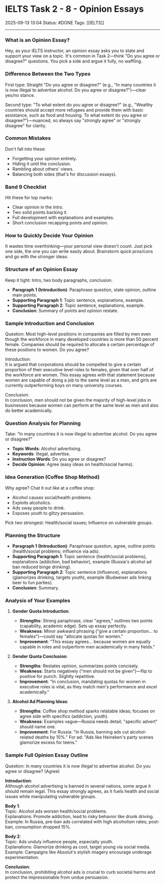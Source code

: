 # IELTS Task 2 - 8 - Opinion Essays

2025-09-13 13:04
Status: #DONE 
Tags: [[IELTS]]

---
### What is an Opinion Essay?

Hey, as your IELTS instructor, an opinion essay asks you to state and support your view on a topic. It's common in Task 2—think "Do you agree or disagree?" questions. You pick a side and argue it fully, no waffling.

### Difference Between the Two Types

First type: Straight "Do you agree or disagree?" (e.g., "In many countries it is now illegal to advertise alcohol. Do you agree or disagree?")—clear yes/no stance.

Second type: "To what extent do you agree or disagree?" (e.g., "Wealthy countries should accept more refugees and provide them with basic assistance, such as food and housing. To what extent do you agree or disagree?")—nuanced, so always say "strongly agree" or "strongly disagree" for clarity.

### Common Mistakes

Don't fall into these:

- Forgetting your opinion entirely.
- Hiding it until the conclusion.
- Rambling about others' views.
- Balancing both sides (that's for discussion essays).

### Band 9 Checklist

Hit these for top marks:

- Clear opinion in the intro.
- Two solid points backing it.
- Full development with explanations and examples.
- Short conclusion recapping points and opinion.

### How to Quickly Decide Your Opinion

It wastes time overthinking—your personal view doesn't count. Just pick one side, the one you can write easily about. Brainstorm quick pros/cons and go with the stronger ideas.

### Structure of an Opinion Essay

Keep it tight: Intro, two body paragraphs, conclusion.

- **Paragraph 1 (Introduction)**: Paraphrase question, state opinion, outline main points.
- **Supporting Paragraph 1**: Topic sentence, explanations, example.
- **Supporting Paragraph 2**: Topic sentence, explanations, example.
- **Conclusion**: Summary of points and opinion restate.

### Sample Introduction and Conclusion

Question: Most high-level positions in companies are filled by men even though the workforce in many developed countries is more than 50 percent female. Companies should be required to allocate a certain percentage of these positions to women. Do you agree?

Introduction:  
It is argued that corporations should be compelled to give a certain proportion of their executive level roles to females, given that over half of the workforce are women. This essay agrees with that statement because women are capable of doing a job to the same level as a man, and girls are currently outperforming boys on many university courses.

Conclusion:  
In conclusion, men should not be given the majority of high-level jobs in businesses because women can perform at the same level as men and also do better academically.

### Question Analysis for Planning

Take: "In many countries it is now illegal to advertise alcohol. Do you agree or disagree?"

- **Topic Words**: Alcohol advertising.
- **Keywords**: Illegal, advertise.
- **Instruction Words**: Do you agree or disagree?
- **Decide Opinion**: Agree (easy ideas on health/social harms).

### Idea Generation (Coffee Shop Method)

Why agree? Chat it out like at a coffee shop:

- Alcohol causes social/health problems.
- Exploits alcoholics.
- Ads sway people to drink.
- Exposes youth to glitzy persuasion.

Pick two strongest: Health/social issues; Influence on vulnerable groups.

### Planning the Structure

- **Paragraph 1 (Introduction)**: Paraphrase question, agree, outline points (health/social problems; influence via ads).
- **Supporting Paragraph 1**: Topic sentence (health/social problems), explanations (addiction, bad behavior), example (Russia's alcohol ad ban reduced binge drinking).
- **Supporting Paragraph 2**: Topic sentence (influence), explanations (glamorizes drinking, targets youth), example (Budweiser ads linking beer to fun parties).
- **Conclusion**: Summary.

### Analysis of Your Examples

1. **Gender Quota Introduction**:
    
    - **Strengths**: Strong paraphrase, clear "agrees," outlines two points (capability, academic edge). Sets up essay perfectly.
    - **Weakness**: Minor awkward phrasing ("give a certain proportion... to females")—could say "allocate quotas for women."
    - **Improvement**: "This essay agrees... because women are equally capable in roles and outperform men academically in many fields."
2. **Gender Quota Conclusion**:
    
    - **Strengths**: Restates opinion, summarizes points concisely.
    - **Weakness**: Starts negatively ("men should not be given")—flip to positive for punch. Slightly repetitive.
    - **Improvement**: "In conclusion, mandating quotas for women in executive roles is vital, as they match men's performance and excel academically."
3. **Alcohol Ad Planning Ideas**:
    
    - **Strengths**: Coffee shop method sparks relatable ideas; focuses on agree side with specifics (addiction, youth).
    - **Weakness**: Examples vague—Russia needs detail; "specific advert" should name one.
    - **Improvement**: For Russia: "In Russia, banning ads cut alcohol-related deaths by 10%." For ad: "Ads like Heineken's party scenes glamorize excess for teens."

### Sample Full Opinion Essay Outline

Question: In many countries it is now illegal to advertise alcohol. Do you agree or disagree? (Agree)

**Introduction**:  
Although alcohol advertising is banned in several nations, some argue it should remain legal. This essay strongly agrees, as it fuels health and social issues while manipulating vulnerable groups.

**Body 1**:  
Topic: Alcohol ads worsen health/social problems.  
Explanations: Promote addiction, lead to risky behavior like drunk driving.  
Example: In Russia, pre-ban ads correlated with high alcoholism rates; post-ban, consumption dropped 15%.

**Body 2**:  
Topic: Ads unduly influence people, especially youth.  
Explanations: Glamorize drinking as cool, target young via social media.  
Example: Campaigns like Absolut's stylish imagery encourage underage experimentation.

**Conclusion**:  
In conclusion, prohibiting alcohol ads is crucial to curb societal harms and protect the impressionable from undue persuasion.